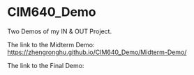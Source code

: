 # CIM640_Demo
Two Demos of my IN &amp; OUT Project. 

The link to the Midterm Demo: 
https://zhengronghu.github.io/CIM640_Demo/Midterm-Demo/

The link to the Final Demo: 
